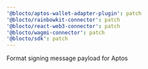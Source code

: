 ```yaml
---
'@blocto/aptos-wallet-adapter-plugin': patch
'@blocto/rainbowkit-connector': patch
'@blocto/react-web3-connector': patch
'@blocto/wagmi-connector': patch
'@blocto/sdk': patch
---
```


Format signing message payload for Aptos
